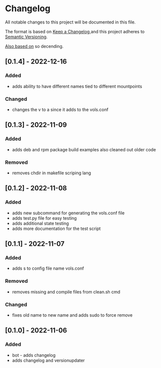 # Changelog
All notable changes to this project will be documented in this file.

The format is based on [Keep a Changelog](https://keepachangelog.com/en/1.0.0/),and this project adheres to [Semantic Versioning](https://semver.org/spec/v2.0.0.html).

[Also based on](https://github.com/conventional-changelog/standard-version/blob/master/CHANGELOG.md) so decending.

## [0.1.4] - 2022-12-16
### Added
- adds ability to have different names tied to different mountpoints

### Changed
- changes the v to a since it adds to the vols.conf

## [0.1.3] - 2022-11-09
### Added
- adds deb and rpm package build examples also cleaned out older code

### Removed
- removes chdir in makefile scriping lang

## [0.1.2] - 2022-11-08
### Added
- adds new subcommand for generating the vols.conf file
- adds test.py file for easy testing
- adds additional state testing
- adds more documentation for the test script

## [0.1.1] - 2022-11-07
### Added
- adds s to config file name vols.conf

### Removed
- removes missing and compile files from clean.sh cmd

### Changed
- fixes old name to new name and adds sudo to force remove

## [0.1.0] - 2022-11-06
### Added
- bot - adds changelog
- adds changelog and versionupdater